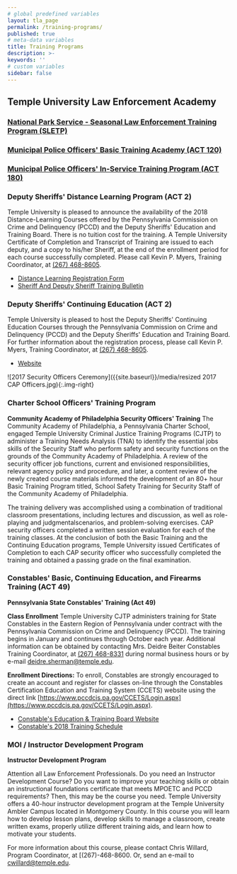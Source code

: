 ```yaml
---
# global predefined variables
layout: tla_page
permalink: /training-programs/
published: true
# meta-data variables
title: Training Programs
description: >-
keywords: ''
# custom variables
sidebar: false 
---
```

## Temple University Law Enforcement Academy
### [National Park Service - Seasonal Law Enforcement Training Program (SLETP)](http://www.temple.edu/provost/university-college/sletp/)

### [Municipal Police Officers' Basic Training Academy (ACT 120)](http://www.develop.cla.temple.edu/criminal-justice-training-program/temple-university-police-academy)

### [Municipal Police Officers' In-Service Training Program (ACT 180)](http://www.develop.cla.temple.edu/criminal-justice-training-program/police-officers-in-service-training)

### Deputy Sheriffs' Distance Learning Program (ACT 2)
Temple University is pleased to announce the availability of the 2018 Distance-Learning Courses offered by the Pennsylvania Commission on Crime and Delinquency (PCCD) and the Deputy Sheriffs' Education and Training Board. There is no tuition cost for the training. A Temple University Certificate of Completion and Transcript of Training are issued to each deputy, and a copy to his/her Sheriff, at the end of the enrollment period for each course successfully completed. Please call Kevin P. Myers, Training Coordinator, at [(267) 468-8605](tel:2674688605).
- [Distance Learning Registration Form](https://liberalarts.temple.edu/sites/liberalarts/files/2018%20%20Distance%20Learning%20Registration%20Form%20Electronic.pdf)
- [Sheriff And Deputy Sheriff Training Bulletin](https://liberalarts.temple.edu/sites/liberalarts/files/Sheriff%20and%20Deputy%20Sheriff%20Training%20Bulletin%20148%20December%202017.pdf)

### Deputy Sheriffs' Continuing Education (ACT 2)
Temple University is pleased to host the Deputy Sheriffs' Continuing Education Courses through the Pennsylvania Commission on Crime and Delinquency (PCCD) and the Deputy Sheriffs' Education and Training Board. For further information about the registration process, please call Kevin P. Myers, Training Coordinator, at [(267) 468-8605](tel:2674688605).
- [Website](http://www.pccd.pa.gov/training/Pages/Deputy-Sheriffs'-Education-and-Training-Program.aspx)

![2017 Security Officers Ceremony]({{site.baseurl}}/media/resized 2017 CAP Officers.jpg){:.img-right}
### Charter School Officers' Training Program
**Community Academy of Philadelphia Security Officers' Training**
The Community Academy of Philadelphia, a Pennsylvania Charter School, engaged Temple University Criminal Justice Training Programs (CJTP) to administer a Training Needs Analysis (TNA) to identify the essential jobs skills of the Security Staff who perform safety and security functions on the grounds of the Community Academy of Philadelphia. A review of the security officer job functions, current and envisioned responsibilities, relevant agency policy and procedure, and later, a content review of the newly created course materials informed the development of an 80+ hour Basic Training Program titled, School Safety Training for Security Staff of the Community Academy of Philadelphia.

The training delivery was accomplished using a combination of traditional classroom presentations, including lectures and discussion, as well as role-playing and judgmentalscenarios, and problem-solving exercises. CAP security officers completed a written session evaluation for each of the training classes. At the conclusion of both the Basic Training and the Continuing Education programs, Temple University issued Certificates of Completion to each CAP security officer who successfully completed the training and obtained a passing grade on the final examination.

### Constables' Basic, Continuing Education, and Firearms Training (ACT 49)
**Pennsylvania State Constables' Training (Act 49)**

**Class Enrollment**
Temple University CJTP administers training for State Constables in the Eastern Region of Pennsylvania under contract with the Pennsylvania Commission on Crime and Delinquency (PCCD). The training begins in January and continues through October each year. Additional information can be obtained by contacting Mrs. Deidre Beiter Constables Training Coordinator, at [(267) 468-8331](tel:2674688331) during normal business hours or by e-mail [deidre.sherman@temple.edu](mailto:deidre.sherman@temple.edu).

**Enrollment Directions:** To enroll, Constables are strongly encouraged to create an account and register for classes on-line through the Constables Certification Education and Training System (CCETS) website using the direct link [https://www.pccdcis.pa.gov/CCETS/Login.aspx](https://www.pccdcis.pa.gov/CCETS/Login.aspx).

- [Constable's Education & Training Board Website](http://www.pccd.pa.gov/training/Pages/Constables'-Education-and-Training-Board.aspx)
- [Constable's 2018 Training Schedule](https://liberalarts.temple.edu/sites/liberalarts/files/2018%20Constables%20Training%20Schedule.pdf)
 
### MOI / Instructor Development Program
**Instructor Development Program**

Attention all Law Enforcement Professionals. Do you need an Instructor Development Course?  Do you want to improve your teaching skills or obtain an instructional foundations certificate that meets MPOETC and PCCD requirements? Then, this may be the course you need.  Temple University offers a 40-hour instructor development program at the Temple University Ambler Campus located in Montgomery County. In this course you will learn how to develop lesson plans, develop skills to manage a classroom, create written exams, properly utilize different training aids, and learn how to motivate your students.

For more information about this course, please contact Chris Willard, Program Coordinator, at [(267)-468-8600. Or, send an e-mail to [cwillard@temple.edu](cwillard@temple.edu).
